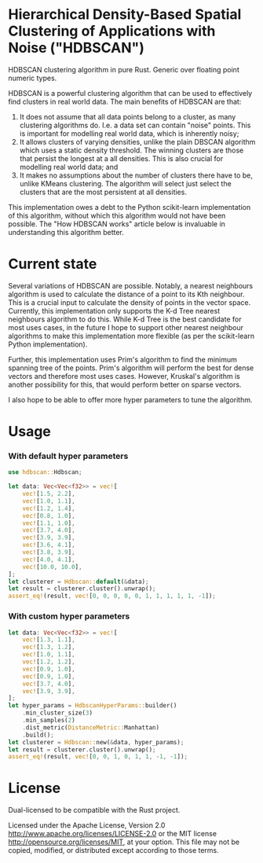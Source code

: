 # Hierarchical Density-Based Spatial Clustering of Applications with Noise ("HDBSCAN")

HDBSCAN clustering algorithm in pure Rust. Generic over floating point numeric types.

HDBSCAN is a powerful clustering algorithm that can be used to effectively find clusters in real world data.
The main benefits of HDBSCAN are that:
 1. It does not assume that all data points belong to a cluster, as many clustering algorithms do. I.e. a data set
    can contain "noise" points. This is important for modelling real world data, which is inherently noisy;
 2. It allows clusters of varying densities, unlike the plain DBSCAN algorithm which uses a static density
    threshold. The winning clusters are those that persist the longest at a all densities. This is also crucial
    for modelling real world data; and
 3. It makes no assumptions about the number of clusters there have to be, unlike KMeans clustering. The algorithm
    will select just select the clusters that are the most persistent at all densities.

This implementation owes a debt to the Python scikit-learn implementation of this algorithm, without which this
algorithm would not have been possible. The "How HDBSCAN works" article below is invaluable in understanding this
algorithm better.

# Current state
Several variations of HDBSCAN are possible. Notably, a nearest neighbours algorithm is used to calculate the distance 
of a point to its Kth neighbour. This is a crucial input to calculate the density of points in the vector space. 
Currently, this implementation only supports the K-d Tree nearest neighbours algorithm to do this. While K-d Tree is 
the best candidate for most uses cases, in the future I hope to support other nearest neighbour algorithms to make this
implementation more flexible (as per the scikit-learn Python implementation).

Further, this implementation uses Prim's algorithm to find the minimum spanning tree of the points. Prim's algorithm 
will perform the best for dense vectors and therefore most uses cases. However, Kruskal's algorithm is another
possibility for this, that would perform better on sparse vectors.

I also hope to be able to offer more hyper parameters to tune the algorithm.

# Usage
### With default hyper parameters
```rust
use hdbscan::Hdbscan;

let data: Vec<Vec<f32>> = vec![
    vec![1.5, 2.2],
    vec![1.0, 1.1],
    vec![1.2, 1.4],
    vec![0.8, 1.0],
    vec![1.1, 1.0],
    vec![3.7, 4.0],
    vec![3.9, 3.9],
    vec![3.6, 4.1],
    vec![3.8, 3.9],
    vec![4.0, 4.1],
    vec![10.0, 10.0],
];
let clusterer = Hdbscan::default(&data);
let result = clusterer.cluster().unwrap();
assert_eq!(result, vec![0, 0, 0, 0, 0, 1, 1, 1, 1, 1, -1]);
```

### With custom hyper parameters
```rust
let data: Vec<Vec<f32>> = vec![
    vec![1.3, 1.1],
    vec![1.3, 1.2],
    vec![1.0, 1.1],
    vec![1.2, 1.2],
    vec![0.9, 1.0],
    vec![0.9, 1.0],
    vec![3.7, 4.0],
    vec![3.9, 3.9],
];
let hyper_params = HdbscanHyperParams::builder()
    .min_cluster_size(3)
    .min_samples(2)
    .dist_metric(DistanceMetric::Manhattan)
    .build();
let clusterer = Hdbscan::new(&data, hyper_params);
let result = clusterer.cluster().unwrap();
assert_eq!(result, vec![0, 0, 1, 0, 1, 1, -1, -1]);
```

# License
Dual-licensed to be compatible with the Rust project.

Licensed under the Apache License, Version 2.0 http://www.apache.org/licenses/LICENSE-2.0 or the 
MIT license http://opensource.org/licenses/MIT, at your option. This file may not be copied, modified, 
or distributed except according to those terms.
